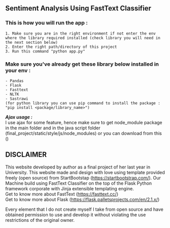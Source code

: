 ## Sentiment Analysis Using FastText Classifier

### This is how you will run the app :
    1. Make sure you are in the right environment if not enter the env where the library required installed (check library you will need in the next section below)
    2. Enter the right path/directory of this project
    3. Run this command "python app.py" 

### Make sure you've already get these library below installed in your env :
    - Pandas
    - Flask
    - Fasttext
    - NLTK
    - Sastrawi
    (for python library you can use pip command to install the package : 
    "pip install <package/library_name>")

***Ajax usage :*** <br>
    I use ajax for some feature, hence make sure to get node_module package in the main folder and in the java script folder (final_project/static/style/js/node_modules)
    or you can download from this ()


## DISCLAIMER 
This website developed by author as a final project of her last year in University.
This website made and design with love  using template provided freely (open source) from StartBootstap (https://startbootstrap.com/). Our Machine build using FastText Classifier on the top of the Flask Python framework corporate with Jinja extensible templating engine. <br>
Get to know more about FastText (https://fasttext.cc/) <br>
Get to know more about Flask (https://flask.palletsprojects.com/en/2.1.x/) <br>

Every element that I do not create myself I take from open source and have obtained permission to use and develop it without violating the use restrictions of the original owner.